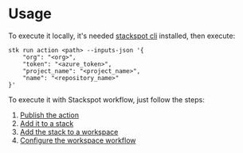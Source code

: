 # Usage

To execute it locally, it's needed [stackspot cli](https://docs.stackspot.com/home/stk-cli/install) installed, then execute:

```
stk run action <path> --inputs-json '{
    "org": "<org>", 
    "token": "<azure_token>", 
    "project_name": "<project_name>", 
    "name": "<repository_name>"
}'
```

To execute it with Stackspot workflow, just follow the steps: 
1. [Publish the action](https://docs.stackspot.com/guides/studio-guides/publish-action/)
2. [Add it to a stack](https://docs.stackspot.com/guides/studio-guides/create-stack/)
3. [Add the stack to a workspace](https://docs.stackspot.com/home/workspace/add-stacks/)
4. [Configure the workspace workflow](https://docs.stackspot.com/home/workspace/configure-workflow/)
